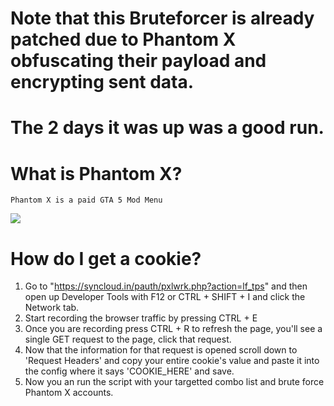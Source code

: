 # Note that this Bruteforcer is already patched due to Phantom X obfuscating their payload and encrypting sent data.
# The 2 days it was up was a good run.

# What is Phantom X?
```
Phantom X is a paid GTA 5 Mod Menu
```

![](https://media.discordapp.net/attachments/1028059402000941129/1188114524562272266/image.png)

# How do I get a cookie?

1. Go to "https://syncloud.in/pauth/pxlwrk.php?action=lf_tps" and then open up Developer Tools with F12 or CTRL + SHIFT + I and click the Network tab.
2. Start recording the browser traffic by pressing CTRL + E
3. Once you are recording press CTRL + R to refresh the page, you'll see a single GET request to the page, click that request.
4. Now that the information for that request is opened scroll down to 'Request Headers' and copy your entire cookie's value and paste it into the config where it says 'COOKIE_HERE' and save.
5. Now you an run the script with your targetted combo list and brute force Phantom X accounts.
